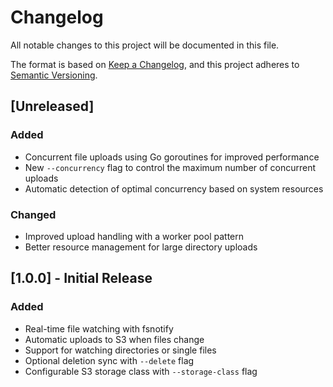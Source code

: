 # Changelog

All notable changes to this project will be documented in this file.

The format is based on [Keep a Changelog](https://keepachangelog.com/en/1.0.0/),
and this project adheres to [Semantic Versioning](https://semver.org/spec/v2.0.0.html).

## [Unreleased]

### Added
- Concurrent file uploads using Go goroutines for improved performance
- New `--concurrency` flag to control the maximum number of concurrent uploads
- Automatic detection of optimal concurrency based on system resources

### Changed
- Improved upload handling with a worker pool pattern
- Better resource management for large directory uploads

## [1.0.0] - Initial Release

### Added
- Real-time file watching with fsnotify
- Automatic uploads to S3 when files change
- Support for watching directories or single files
- Optional deletion sync with `--delete` flag
- Configurable S3 storage class with `--storage-class` flag